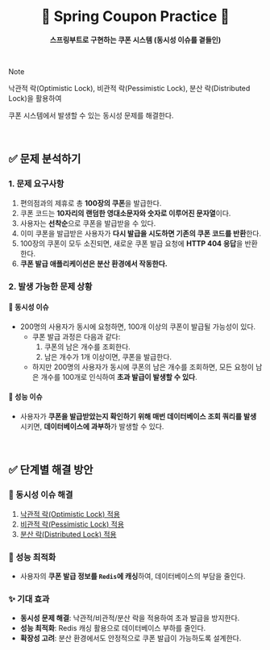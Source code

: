 <div align="center">
	<h1>🌱 Spring Coupon Practice 🌱</h1>
	<p>
		<b>스프링부트로 구현하는 쿠폰 시스템 (동시성 이슈를 곁들인)</b>
	</p>
	<br>
</div>

> [!NOTE]
> 낙관적 락(Optimistic Lock), 비관적 락(Pessimistic Lock), 분산 락(Distributed Lock)을 활용하여
> 
> 쿠폰 시스템에서 발생할 수 있는 동시성 문제를 해결한다.

<br />

## ✅ 문제 분석하기

### 1. 문제 요구사항

1. 편의점과의 제휴로 총 **100장의 쿠폰**을 발급한다.
2. 쿠폰 코드는 **10자리의 랜덤한 영대소문자와 숫자로 이루어진 문자열**이다.
3. 사용자는 **선착순**으로 쿠폰을 발급받을 수 있다.
4. 이미 쿠폰을 발급받은 사용자가 **다시 발급을 시도하면 기존의 쿠폰 코드를 반환**한다.
5. 100장의 쿠폰이 모두 소진되면, 새로운 쿠폰 발급 요청에 **HTTP 404 응답**을 반환한다.
6. **쿠폰 발급 애플리케이션은 분산 환경에서 작동한다.**

### 2. 발생 가능한 문제 상황

#### 🛑 동시성 이슈

- 200명의 사용자가 동시에 요청하면, 100개 이상의 쿠폰이 발급될 가능성이 있다.
  - 쿠폰 발급 과정은 다음과 같다:
    1. 쿠폰의 남은 개수를 조회한다.
    2. 남은 개수가 1개 이상이면, 쿠폰을 발급한다.
  - 하지만 200명의 사용자가 동시에 쿠폰의 남은 개수를 조회하면, 모든 요청이 남은 개수를 100개로 인식하여 **초과 발급이 발생할 수 있다**.

#### 🚨 성능 이슈

- 사용자가 **쿠폰을 발급받았는지 확인하기 위해 매번 데이터베이스 조회 쿼리를 발생**시키면, **데이터베이스에 과부하**가 발생할 수 있다.

<br />

## ✅ 단계별 해결 방안

### 🔹 동시성 이슈 해결

1. [낙관적 락(Optimistic Lock) 적용](https://github.com/himitery/spring-coupon-practice/tree/optimistic)
2. [비관적 락(Pessimistic Lock) 적용](https://github.com/himitery/spring-coupon-practice/tree/pessimistic)
3. [분산 락(Distributed Lock) 적용](https://github.com/himitery/spring-coupon-practice/tree/distributed)

### 🔹 성능 최적화

- 사용자의 **쿠폰 발급 정보를 `Redis`에 캐싱**하여, 데이터베이스의 부담을 줄인다.

### ✨ 기대 효과

- **동시성 문제 해결**: 낙관적/비관적/분산 락을 적용하여 초과 발급을 방지한다.
- **성능 최적화**: Redis 캐싱 활용으로 데이터베이스 부하를 줄인다.
- **확장성 고려**: 분산 환경에서도 안정적으로 쿠폰 발급이 가능하도록 설계한다.

